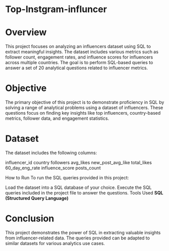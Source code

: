 # Top-Instgram-influncer

 # Overview
This project focuses on analyzing an influencers dataset using SQL to extract meaningful insights. The dataset includes various metrics such as follower count, engagement rates, and influence scores for influencers across multiple countries. The goal is to perform SQL-based queries to answer a set of 20 analytical questions related to influencer metrics.

# Objective
The primary objective of this project is to demonstrate proficiency in SQL by solving a range of analytical problems using a dataset of influencers. These questions focus on finding key insights like top influencers, country-based metrics, follower data, and engagement statistics.

# Dataset
The dataset includes the following columns:

influencer_id
country
followers
avg_likes
new_post_avg_like
total_likes
60_day_eng_rate
influence_score
posts_count

How to Run
To run the SQL queries provided in this project:

Load the dataset into a SQL database of your choice.
Execute the SQL queries included in the project file to answer the questions.
Tools Used
**SQL (Structured Query Language)**
# Conclusion
This project demonstrates the power of SQL in extracting valuable insights from influencer-related data. The queries provided can be adapted to similar datasets for various analytics use cases.
